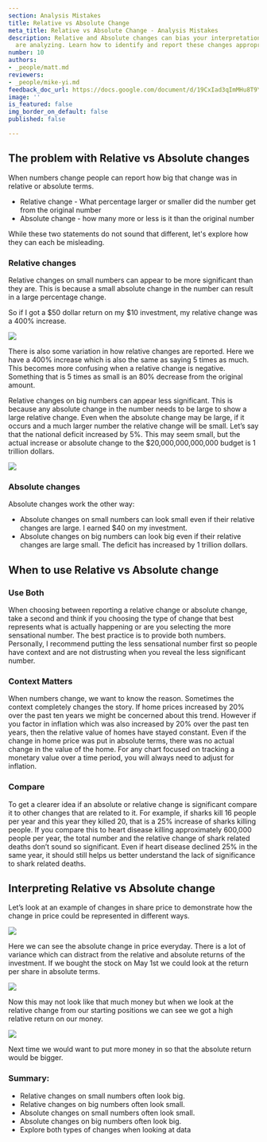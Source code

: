 ```yaml
---
section: Analysis Mistakes
title: Relative vs Absolute Change
meta_title: Relative vs Absolute Change - Analysis Mistakes
description: Relative and Absolute changes can bias your interpretation of data you
  are analyzing. Learn how to identify and report these changes appropriately.
number: 10
authors:
- _people/matt.md
reviewers:
- _people/mike-yi.md
feedback_doc_url: https://docs.google.com/document/d/19CxIad3qImMHu8T9Yjn2nOr8K_x9y8jhLXex_7ixGcs/edit?usp=sharing
image: ''
is_featured: false
img_border_on_default: false
published: false

---
```

## The problem with Relative vs Absolute changes

When numbers change people can report how big that change was in relative or absolute terms.

* Relative change - What percentage larger or smaller did the number get from the original number
* Absolute change - how many more or less is it than the original number

While these two statements do not sound that different, let's explore how they can each be misleading.

### Relative changes

Relative changes on small numbers can appear to be more significant than they are. This is because a small absolute change in the number can result in a large percentage change.

So if I got a $50 dollar return on my $10 investment, my relative change was a 400% increase.

![](https://lh5.googleusercontent.com/x0cZCFNLTmzfbhIJbgkwAlyFM-Nvgnc4IY_vuWGnletihMiTsGzMfG7sNEGAtZdsbFxDZir9XSfYiRuA2CJ3NcthbFZPioGAVmkZuUWy_8eQ1UK_g9Slstui75BLeeWgYUiAK9-v)

There is also some variation in how relative changes are reported. Here we have a 400% increase which is also the same as saying 5 times as much. This becomes more confusing when a relative change is negative. Something that is 5 times as small is an 80% decrease from the original amount.

Relative changes on big numbers can appear less significant. This is because any absolute change in the number needs to be large to show a large relative change. Even when the absolute change may be large, if it occurs and a much larger number the relative change will be small. Let’s say that the national deficit increased by 5%. This may seem small, but the actual increase or absolute change to the $20,000,000,000,000 budget is 1 trillion dollars.

![](https://lh6.googleusercontent.com/f0Xvfq6AocQnYlTMnv-j8hL9yzD729VeKcTQ_zD1SdM36n0oxZSH52YmFw-L_QGin4b_r_M2irSK92xPiQYer2mmc80NrBeP3n9T-0mcSL7QGA4KgiqXjdA121J0A0tbrE08pK3k)

### Absolute changes

Absolute changes work the other way:

* Absolute changes on small numbers can look small even if their relative changes are large. I earned $40 on my investment.
* Absolute changes on big numbers can look big even if their relative changes are large small. The deficit has increased by 1 trillion dollars.

## When to use Relative vs Absolute change

### Use Both

When choosing between reporting a relative change or absolute change, take a second and think if you choosing the type of change that best represents what is actually happening or are you selecting the more sensational number. The best practice is to provide both numbers. Personally, I recommend putting the less sensational number first so people have context and are not distrusting when you reveal the less significant number.

### Context Matters

When numbers change, we want to know the reason. Sometimes the context completely changes the story. If home prices increased by 20% over the past ten years we might be concerned about this trend. However if you factor in inflation which was also increased by 20% over the past ten years, then the relative value of homes have stayed constant. Even if the change in home price was put in absolute terms, there was no actual change in the value of the home. For any chart focused on tracking a monetary value over a time period, you will always need to adjust for inflation.

### Compare

To get a clearer idea if an absolute or relative change is significant compare it to other changes that are related to it. For example, if sharks kill 16 people per year and this year they killed 20, that is a 25% increase of sharks killing people. If you compare this to heart disease killing approximately 600,000 people per year, the total number and the relative change of shark related deaths don’t sound so significant. Even if heart disease declined 25% in the same year, it should still helps us better understand the lack of significance to shark related deaths.

## Interpreting Relative vs Absolute change

Let’s look at an example of changes in share price to demonstrate how the change in price could be represented in different ways.

![](https://lh6.googleusercontent.com/rS5eRzlQruuC90x4A8d4rcZ7CnA8LTQx0_MWZGUKrIDaYL96vGgGH4HCiDgE6RNuKOr3zD9n4necQvjE8c8-HAxxpHYR9GQHeDXZw0cDmOsTwNHR1bzQsNFZhcqzrOQgHEa1n9UM)

Here we can see the absolute change in price everyday. There is a lot of variance which can distract from the relative and absolute returns of the investment. If we bought the stock on May 1st we could look at the return per share in absolute terms.

![](https://lh6.googleusercontent.com/d7N4OXQv-QTl5GdF8Cd_NKuvUJu4rXqW49Z_iEEISlm6NS6tfn7g2HpPt0-1mH2GYPwIxuttLq_MDl6NYoMiZ-lRhWogOxaz5OfqjPKzkxjaY9qQF-NLO2TVwV-f7YifGG_hoq6V)

Now this may not look like that much money but when we look at the relative change from our starting positions we can see we got a high relative return on our money.

![](https://lh3.googleusercontent.com/br2t-dCyFXJ29XGLVeeMMh-pQRtY6mebAfRymEJa7NnmYsnesermn-5e8QF8GQE-jB1UYmbHTkfJF91EqyvwB9EXXoHocU23i1Eyd73fZLSjplsK6e8vVhOOuQuGyC8WzJoZlkOP)

Next time we would want to put more money in so that the absolute return would be bigger.

### Summary:

* Relative changes on small numbers often look big.
* Relative changes on big numbers often look small.
* Absolute changes on small numbers often look small.
* Absolute changes on big numbers often look big.
* Explore both types of changes when looking at data

